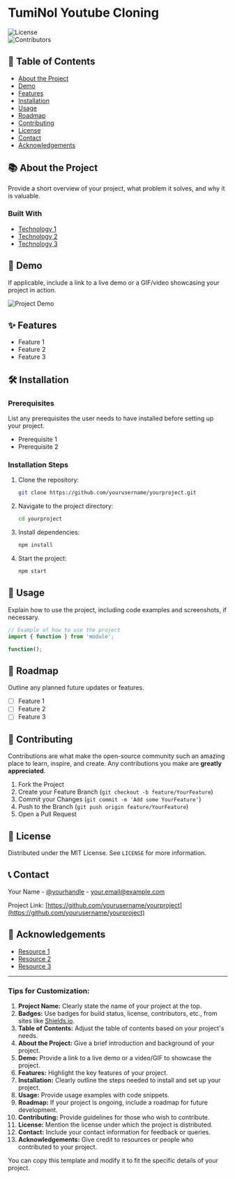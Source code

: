 # TumiNol Youtube Cloning

![License](https://img.shields.io/badge/license-MIT-blue.svg)  
![Contributors](https://img.shields.io/github/contributors/yourusername/yourproject.svg)

## 📖 Table of Contents

- [About the Project](#about-the-project)
- [Demo](#demo)
- [Features](#features)
- [Installation](#installation)
- [Usage](#usage)
- [Roadmap](#roadmap)
- [Contributing](#contributing)
- [License](#license)
- [Contact](#contact)
- [Acknowledgements](#acknowledgements)

## 📚 About the Project

Provide a short overview of your project, what problem it solves, and why it is valuable.

### Built With

- [Technology 1](https://example.com)
- [Technology 2](https://example.com)
- [Technology 3](https://example.com)

## 🎥 Demo

If applicable, include a link to a live demo or a GIF/video showcasing your project in action.

![Project Demo](https://via.placeholder.com/600x300)

## ✨ Features

- Feature 1
- Feature 2
- Feature 3

## 🛠 Installation

### Prerequisites

List any prerequisites the user needs to have installed before setting up your project.

- Prerequisite 1
- Prerequisite 2

### Installation Steps

1. Clone the repository:
   ```bash
   git clone https://github.com/yourusername/yourproject.git
   ```
2. Navigate to the project directory:
   ```bash
   cd yourproject
   ```
3. Install dependencies:
   ```bash
   npm install
   ```
4. Start the project:
   ```bash
   npm start
   ```

## 🚀 Usage

Explain how to use the project, including code examples and screenshots, if necessary.

```javascript
// Example of how to use the project
import { function } from 'module';

function();
```

## 🚧 Roadmap

Outline any planned future updates or features.

- [ ] Feature 1
- [ ] Feature 2
- [ ] Feature 3

## 🤝 Contributing

Contributions are what make the open-source community such an amazing place to learn, inspire, and create. Any contributions you make are **greatly appreciated**.

1. Fork the Project
2. Create your Feature Branch (`git checkout -b feature/YourFeature`)
3. Commit your Changes (`git commit -m 'Add some YourFeature'`)
4. Push to the Branch (`git push origin feature/YourFeature`)
5. Open a Pull Request

## 📝 License

Distributed under the MIT License. See `LICENSE` for more information.

## 📞 Contact

Your Name - [@yourhandle](https://twitter.com/yourhandle) - your.email@example.com

Project Link: [https://github.com/yourusername/yourproject](https://github.com/yourusername/yourproject)

## 🙏 Acknowledgements

- [Resource 1](https://example.com)
- [Resource 2](https://example.com)
- [Resource 3](https://example.com)

---

### Tips for Customization:

1. **Project Name:** Clearly state the name of your project at the top.
2. **Badges:** Use badges for build status, license, contributors, etc., from sites like [Shields.io](https://shields.io/).
3. **Table of Contents:** Adjust the table of contents based on your project's needs.
4. **About the Project:** Give a brief introduction and background of your project.
5. **Demo:** Provide a link to a live demo or a video/GIF to showcase the project.
6. **Features:** Highlight the key features of your project.
7. **Installation:** Clearly outline the steps needed to install and set up your project.
8. **Usage:** Provide usage examples with code snippets.
9. **Roadmap:** If your project is ongoing, include a roadmap for future development.
10. **Contributing:** Provide guidelines for those who wish to contribute.
11. **License:** Mention the license under which the project is distributed.
12. **Contact:** Include your contact information for feedback or queries.
13. **Acknowledgements:** Give credit to resources or people who contributed to your project.

You can copy this template and modify it to fit the specific details of your project.
